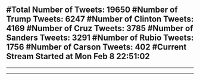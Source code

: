 #Total Number of Tweets: 19650 
#Number of Trump Tweets: 6247
#Number of Clinton Tweets: 4169
#Number of Cruz Tweets: 3785
#Number of Sanders Tweets: 3291
#Number of Rubio Tweets: 1756
#Number of Carson Tweets: 402
#Current Stream Started at Mon Feb  8 22:51:02
---
---
---
